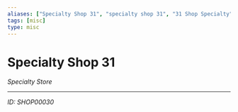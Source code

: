```yaml
---
aliases: ["Specialty Shop 31", "specialty shop 31", "31 Shop Specialty"]
tags: [misc]
type: misc
---
```


# Specialty Shop 31

*Specialty Store*

---
*ID: SHOP00030*